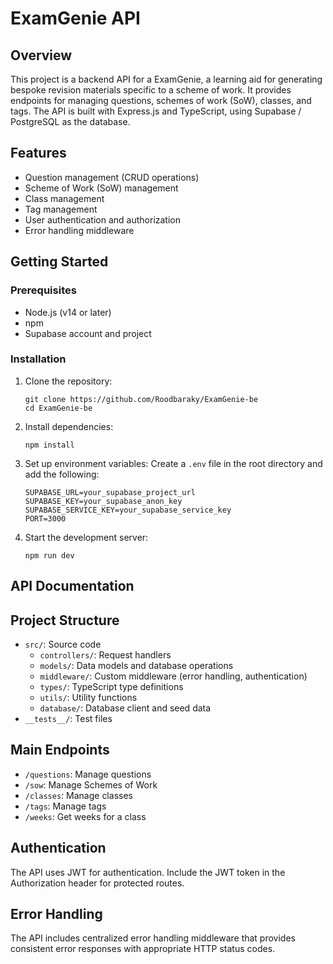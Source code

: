 # ExamGenie API

## Overview

This project is a backend API for a ExamGenie, a learning aid for generating bespoke revision materials specific to a scheme of work. It provides endpoints for managing questions, schemes of work (SoW), classes, and tags. The API is built with Express.js and TypeScript, using Supabase / PostgreSQL as the database.

## Features

- Question management (CRUD operations)
- Scheme of Work (SoW) management
- Class management
- Tag management
- User authentication and authorization
- Error handling middleware


## Getting Started

### Prerequisites

- Node.js (v14 or later)
- npm
- Supabase account and project

### Installation

1. Clone the repository:
   ```
   git clone https://github.com/Roodbaraky/ExamGenie-be
   cd ExamGenie-be
   ```

2. Install dependencies:
   ```
   npm install
   ```

3. Set up environment variables:
   Create a `.env` file in the root directory and add the following:
   ```
   SUPABASE_URL=your_supabase_project_url
   SUPABASE_KEY=your_supabase_anon_key
   SUPABASE_SERVICE_KEY=your_supabase_service_key
   PORT=3000
   ```

4. Start the development server:
   ```
   npm run dev
   ```

## API Documentation

<!--  -->

## Project Structure

- `src/`: Source code
  - `controllers/`: Request handlers
  - `models/`: Data models and database operations
  - `middleware/`: Custom middleware (error handling, authentication)
  - `types/`: TypeScript type definitions
  - `utils/`: Utility functions
  - `database/`: Database client and seed data
- `__tests__/`: Test files

## Main Endpoints

- `/questions`: Manage questions
- `/sow`: Manage Schemes of Work
- `/classes`: Manage classes
- `/tags`: Manage tags
- `/weeks`: Get weeks for a class

## Authentication

The API uses JWT for authentication. Include the JWT token in the Authorization header for protected routes.

## Error Handling

The API includes centralized error handling middleware that provides consistent error responses with appropriate HTTP status codes.
